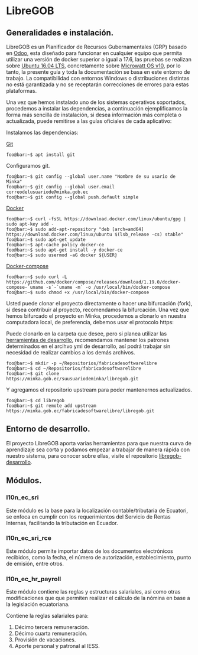 # LibreGOB

## Generalidades e instalación.
LibreGOB es un Planificador de Recursos Gubernamentales (GRP) basado en <a href="https://www.odoo.com">Odoo</a>, esta diseñado para funcionar en cualquier equipo que permita utilizar una versión de docker superior o igual a 17.6, las pruebas se realizan sobre [Ubuntu 16.04 LTS](https://www.ubuntu.com/download/desktop/contribute?version=16.04.4&architecture=amd64), concretamente sobre [Microwatt OS v10](http://planetwatt.com/new/index.php/downloads/), por lo tanto, la presente guía y toda la documentación se basa en este entorno de trabajo. La compatibilidad con entornos Windows o distribuciones distintas no está garantizada y no se receptarán correcciones de errores para estas plataformas.

Una vez que hemos instalado uno de los sistemas operativos soportados, procedemos a instalar las dependencias, a continuación ejemplificamos la forma más sencilla de instalación, si desea información más completa o actualizada, puede remitirse a las guías oficiales de cada aplicativo:

Instalamos las dependencias:

[Git](https://git-scm.com/)

```console
foo@bar:~$ apt install git
```

Configuramos git.

```console
foo@bar:~$ git config --global user.name "Nombre de su usario de Minka"
foo@bar:~$ git config --global user.email correodelusuariode@minka.gob.ec
foo@bar:~$ git config --global push.default simple
```

[Docker](https://www.docker.com/)

```console
foo@bar:~$ curl -fsSL https://download.docker.com/linux/ubuntu/gpg | sudo apt-key add -
foo@bar:~$ sudo add-apt-repository "deb [arch=amd64] https://download.docker.com/linux/ubuntu $(lsb_release -cs) stable"
foo@bar:~$ sudo apt-get update
foo@bar:~$ apt-cache policy docker-ce
foo@bar:~$ sudo apt-get install -y docker-ce
foo@bar:~$ sudo usermod -aG docker ${USER}
```
[Docker-compose](https://docs.docker.com/compose/overview/)

```console
foo@bar:~$ sudo curl -L https://github.com/docker/compose/releases/download/1.19.0/docker-compose-`uname -s`-`uname -m` -o /usr/local/bin/docker-compose
foo@bar:~$ sudo chmod +x /usr/local/bin/docker-compose
```
Usted puede clonar el proyecto directamente o hacer una bifurcación (fork), si desea contribuir al proyecto, recomendamos la bifurcación. Una vez que hemos bifurcado el proyecto en Minka, procedemos a clonarlo en nuestra computadora local, de preferencia, debemos usar el protocolo https:

Puede clonarlo en la carpeta que desee, pero si planea utilizar las [herramientas de desarrollo](https://minka.gob.ec/fabricadesoftwarelibre/libregob-desarrollo/), recomendamos mantener los patrones determinados en el arcihvo yml de desarrollo, así podrá trabajar sin necesidad de realizar cambios a los demás archivos.

```console
foo@bar:~$ mkdir -p ~/Repositorios/fabricadesoftwarelibre
foo@bar:~$ cd ~/Repositorios/fabricadesoftwarelibre
foo@bar:~$ git clone https://minka.gob.ec/suusuariodeminka/libregob.git
```

Y agregamos el repositorio upstream para poder mantenernos actualizados.

```console
foo@bar:~$ cd libregob
foo@bar:~$ git remote add upstream https://minka.gob.ec/fabricadesoftwarelibre/libregob.git
```

## Entorno de desarrollo.

El proyecto LibreGOB aporta varias herramientas para que nuestra curva de aprendizaje sea corta y podamos empezar a trabajar de manera rápida con nuestro sistema, para conocer sobre ellas, visíte el repositorio [libregob-desarrollo](https://minka.gob.ec/fabricadesoftwarelibre/libregob-desarrollo/).

## Módulos.
### l10n_ec_sri

Este módulo es la base para la localización contable/tributaria de Ecuatori, se enfoca en cumplir con los requerimientos del Servicio de Rentas Internas, facilitando la tributación en Ecuador.

### l10n_ec_sri_rce

Este módulo permite importar datos de los documentos electrónicos recibidos, como la fecha, el número de autorización, establecimiento, punto de emisión, entre otros.

### l10n_ec_hr_payroll

Este módulo contiene las reglas y estructuras salariales, así como otras modificaciones que que permiten realizar el cálculo de la nómina en base a la legislación ecuatoriana.

Contiene la reglas salariales para:

1. Décimo tercera remuneración.
2. Décimo cuarta remuneración.
3. Provisión de vacaciones.
4. Aporte personal y patronal al IESS.


